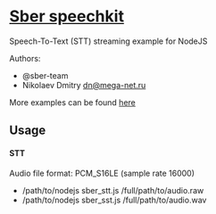 # [Sber speechkit](https://developers.sber.ru/portal/services/smartspeech)
Speech-To-Text (STT) streaming example for NodeJS

Authors:
* @sber-team
* Nikolaev Dmitry <dn@mega-net.ru>

More examples can be found [here](https://github.com/sberdevices/smartspeech/tree/master/recognition/v1)

Usage
----
#### STT
Audio file format: PCM_S16LE (sample rate 16000)

* /path/to/nodejs sber_stt.js /full/path/to/audio.raw
* /path/to/nodejs sber_sst.js /full/path/to/audio.wav
